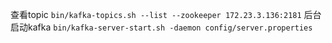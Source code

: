 查看topic `bin/kafka-topics.sh --list --zookeeper 172.23.3.136:2181`
后台启动kafka `bin/kafka-server-start.sh -daemon config/server.properties`
